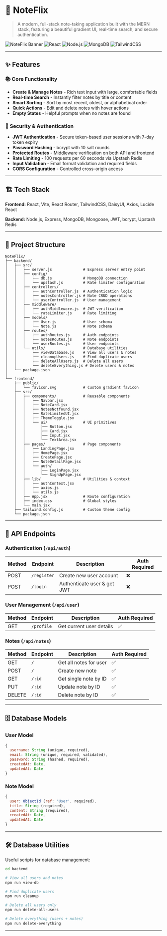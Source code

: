 # 📝 NoteFlix

> A modern, full-stack note-taking application built with the MERN stack, featuring a beautiful gradient UI, real-time search, and secure authentication.

![NoteFlix Banner](https://img.shields.io/badge/MERN-Stack-blue?style=for-the-badge)
![React](https://img.shields.io/badge/React-19-61DAFB?style=for-the-badge&logo=react)
![Node.js](https://img.shields.io/badge/Node.js-Express-339933?style=for-the-badge&logo=node.js)
![MongoDB](https://img.shields.io/badge/MongoDB-Database-47A248?style=for-the-badge&logo=mongodb)
![TailwindCSS](https://img.shields.io/badge/Tailwind-CSS-38B2AC?style=for-the-badge&logo=tailwind-css)

---

## ✨ Features

### 📚 **Core Functionality**
- **Create & Manage Notes** - Rich text input with large, comfortable fields
- **Real-time Search** - Instantly filter notes by title or content
- **Smart Sorting** - Sort by most recent, oldest, or alphabetical order
- **Quick Actions** - Edit and delete notes with hover actions
- **Empty States** - Helpful prompts when no notes are found

### 🔐 **Security & Authentication**
- **JWT Authentication** - Secure token-based user sessions with 7-day token expiry
- **Password Hashing** - bcrypt with 10 salt rounds
- **Protected Routes** - Middleware verification on both API and frontend
- **Rate Limiting** - 100 requests per 60 seconds via Upstash Redis
- **Input Validation** - Email format validation and required fields
- **CORS Configuration** - Controlled cross-origin access

---

## 🏗️ Tech Stack

**Frontend:** React, Vite, React Router, TailwindCSS, DaisyUI, Axios, Lucide React

**Backend:** Node.js, Express, MongoDB, Mongoose, JWT, bcrypt, Upstash Redis

---

## 📂 Project Structure

```
NoteFlix/
├── backend/
│   ├── src/
│   │   ├── server.js              # Express server entry point
│   │   ├── config/
│   │   │   ├── db.js              # MongoDB connection
│   │   │   └── upstash.js         # Rate limiter configuration
│   │   ├── controllers/
│   │   │   ├── authController.js  # Authentication logic
│   │   │   ├── notesController.js # Note CRUD operations
│   │   │   └── userController.js  # User management
│   │   ├── middleware/
│   │   │   ├── authMiddleware.js  # JWT verification
│   │   │   └── rateLimiter.js     # Rate limiting
│   │   ├── models/
│   │   │   ├── User.js            # User schema
│   │   │   └── Note.js            # Note schema
│   │   ├── routes/
│   │   │   ├── authRoutes.js      # Auth endpoints
│   │   │   ├── notesRoutes.js     # Note endpoints
│   │   │   └── userRoutes.js      # User endpoints
│   │   └── utils/                 # Database utilities
│   │       ├── viewDatabase.js    # View all users & notes
│   │       ├── cleanupUsers.js    # Find duplicate users
│   │       ├── deleteAllUsers.js  # Delete all users
│   │       └── deleteEverything.js # Delete users & notes
│   └── package.json
│
└── frontend/
    ├── public/
    │   └── favicon.svg            # Custom gradient favicon
    ├── src/
    │   ├── components/            # Reusable components
    │   │   ├── Navbar.jsx
    │   │   ├── NoteCard.jsx
    │   │   ├── NotesNotfound.jsx
    │   │   ├── RateLimitedUI.jsx
    │   │   ├── ThemeToggle.jsx
    │   │   └── ui/                # UI primitives
    │   │       ├── Button.jsx
    │   │       ├── Card.jsx
    │   │       ├── Input.jsx
    │   │       └── TextArea.jsx
    │   ├── pages/                 # Page components
    │   │   ├── LandingPage.jsx
    │   │   ├── HomePage.jsx
    │   │   ├── CreatePage.jsx
    │   │   ├── NoteDetailPage.jsx
    │   │   └── auth/
    │   │       ├── LoginPage.jsx
    │   │       └── SignUpPage.jsx
    │   ├── lib/                   # Utilities & context
    │   │   ├── authContext.jsx
    │   │   ├── axios.js
    │   │   └── utils.js
    │   ├── App.jsx                # Route configuration
    │   ├── index.css              # Global styles
    │   └── main.jsx
    ├── tailwind.config.js         # Custom theme config
    └── package.json
```

---

## 🔧 API Endpoints

### **Authentication** (`/api/auth`)
| Method | Endpoint | Description | Auth Required |
|--------|----------|-------------|---------------|
| POST | `/register` | Create new user account | ❌ |
| POST | `/login` | Authenticate user & get JWT | ❌ |

### **User Management** (`/api/user`)
| Method | Endpoint | Description | Auth Required |
|--------|----------|-------------|---------------|
| GET | `/profile` | Get current user details | ✅ |

### **Notes** (`/api/notes`)
| Method | Endpoint | Description | Auth Required |
|--------|----------|-------------|---------------|
| GET | `/` | Get all notes for user | ✅ |
| POST | `/` | Create new note | ✅ |
| GET | `/:id` | Get single note by ID | ✅ |
| PUT | `/:id` | Update note by ID | ✅ |
| DELETE | `/:id` | Delete note by ID | ✅ |

---

## 🗄️ Database Models

### **User Model**
```javascript
{
  username: String (unique, required),
  email: String (unique, required, validated),
  password: String (hashed, required),
  createdAt: Date,
  updatedAt: Date
}
```

### **Note Model**
```javascript
{
  user: ObjectId (ref: 'User', required),
  title: String (required),
  content: String (required),
  createdAt: Date,
  updatedAt: Date
}
```

---

## 🛠️ Database Utilities

Useful scripts for database management:

```bash
cd backend

# View all users and notes
npm run view-db

# Find duplicate users
npm run cleanup

# Delete all users only
npm run delete-all-users

# Delete everything (users + notes)
npm run delete-everything
```

---